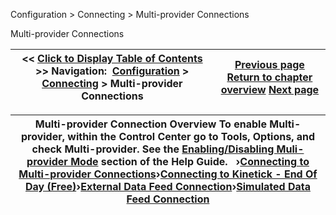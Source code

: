 ﻿
Configuration \> Connecting \> Multi\-provider Connections

Multi\-provider Connections

| \<\< [Click to Display Table of Contents](multi-provider-connections.md) \>\> **Navigation:**     [Configuration](configuration.md) \> [Connecting](connecting.md) \> Multi\-provider Connections | [Previous page](playback_connecting_connection.md) [Return to chapter overview](connecting.md) [Next page](connecting-to-multi-provider-c.md) |
| --- | --- |

| Multi\-provider Connection Overview To enable Multi\-provider, within the Control Center go to Tools, Options, and check Multi\-provider. See the [Enabling/Disabling Muli\-provider Mode](enabling_disabling-multi-provi.md) section of the Help Guide.   ›[Connecting to Multi\-provider Connections](connecting-to-multi-provider-c.md)›[Connecting to Kinetick \- End Of Day (Free)](connecting_to_kinetick.md)›[External Data Feed Connection](external_data_feed_connection.md)›[Simulated Data Feed Connection](simulated_data_feed_connection.md) |
| --- |
